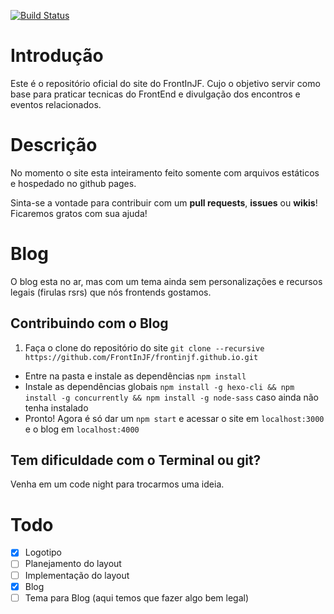 [![Build Status](https://travis-ci.org/FrontInJF/frontinjf.github.io.svg?branch=develop)](https://travis-ci.org/FrontInJF/frontinjf.github.io)
# Introdução

Este é o repositório oficial do site do FrontInJF.
Cujo o objetivo servir como base para praticar tecnicas do FrontEnd e divulgação dos encontros e eventos relacionados.

# Descrição

No momento o site esta inteiramento feito somente com arquivos estáticos e hospedado no github pages.

Sinta-se a vontade para contribuir com um **pull requests**, **issues** ou **wikis**! Ficaremos gratos com sua ajuda!

# Blog

O blog esta no ar, mas com um tema ainda sem personalizações e recursos legais (firulas rsrs) que nós frontends gostamos.

## Contribuindo com o Blog

 1. Faça o clone do repositório do site `git clone --recursive https://github.com/FrontInJF/frontinjf.github.io.git`
 * Entre na pasta e instale as dependências `npm install`
 * Instale as dependências globais `npm install -g hexo-cli && npm install -g concurrently && npm install -g node-sass` caso ainda não tenha instalado
 * Pronto! Agora é só dar um `npm start` e acessar o site em `localhost:3000` e o blog em `localhost:4000`

## Tem dificuldade com o Terminal ou git?

Venha em um code night para trocarmos uma ideia.

# Todo

 - [x] Logotipo
 - [ ] Planejamento do layout
 - [ ] Implementação do layout
 - [x] Blog
 - [ ] Tema para Blog (aqui temos que fazer algo bem legal)
